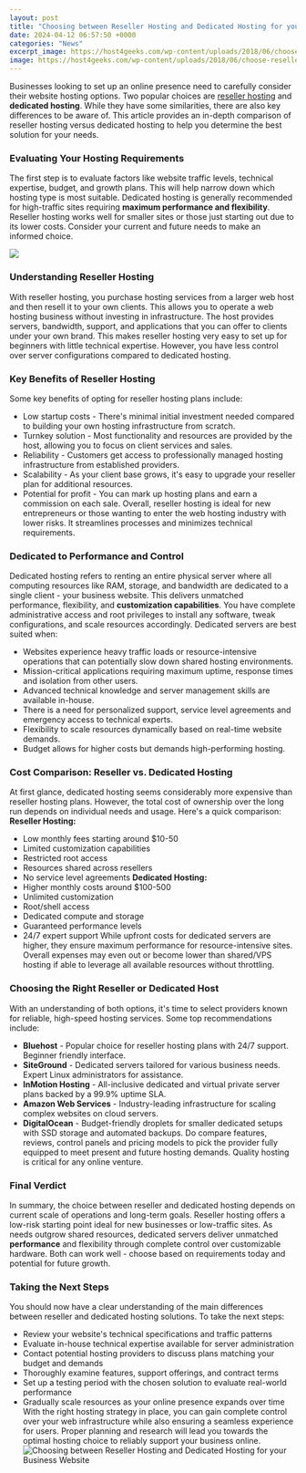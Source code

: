 ```yaml
---
layout: post
title: "Choosing between Reseller Hosting and Dedicated Hosting for your Business Website"
date: 2024-04-12 06:57:50 +0000
categories: "News"
excerpt_image: https://host4geeks.com/wp-content/uploads/2018/06/choose-reseller-hosting-header.jpg
image: https://host4geeks.com/wp-content/uploads/2018/06/choose-reseller-hosting-header.jpg
---
```


Businesses looking to set up an online presence need to carefully consider their website hosting options. Two popular choices are [reseller hosting](https://store.fi.io.vn/mom-of-2-boys-funny3267-t-shirt) and **dedicated hosting**. While they have some similarities, there are also key differences to be aware of. This article provides an in-depth comparison of reseller hosting versus dedicated hosting to help you determine the best solution for your needs.
### Evaluating Your Hosting Requirements
The first step is to evaluate factors like website traffic levels, technical expertise, budget, and growth plans. This will help narrow down which hosting type is most suitable. Dedicated hosting is generally recommended for high-traffic sites requiring **maximum performance and flexibility**. Reseller hosting works well for smaller sites or those just starting out due to its lower costs. Consider your current and future needs to make an informed choice.

![](https://www.ukwebhostreview.com/wp-content/uploads/2019/09/reseller-web-hosting.jpg)
### Understanding Reseller Hosting 
With reseller hosting, you purchase hosting services from a larger web host and then resell it to your own clients. This allows you to operate a web hosting business without investing in infrastructure. The host provides servers, bandwidth, support, and applications that you can offer to clients under your own brand. This makes reseller hosting very easy to set up for beginners with little technical expertise. However, you have less control over server configurations compared to dedicated hosting.
### Key Benefits of Reseller Hosting
Some key benefits of opting for reseller hosting plans include:
- Low startup costs - There's minimal initial investment needed compared to building your own hosting infrastructure from scratch. 
- Turnkey solution - Most functionality and resources are provided by the host, allowing you to focus on client services and sales.
- Reliability - Customers get access to professionally managed hosting infrastructure from established providers.
- Scalability - As your client base grows, it's easy to upgrade your reseller plan for additional resources.
- Potential for profit - You can mark up hosting plans and earn a commission on each sale. 
Overall, reseller hosting is ideal for new entrepreneurs or those wanting to enter the web hosting industry with lower risks. It streamlines processes and minimizes technical requirements.
### Dedicated to Performance and Control
Dedicated hosting refers to renting an entire physical server where all computing resources like RAM, storage, and bandwidth are dedicated to a single client - your business website. This delivers unmatched performance, flexibility, and **customization capabilities**. You have complete administrative access and root privileges to install any software, tweak configurations, and scale resources accordingly. 
Dedicated servers are best suited when:
- Websites experience heavy traffic loads or resource-intensive operations that can potentially slow down shared hosting environments. 
- Mission-critical applications requiring maximum uptime, response times and isolation from other users. 
- Advanced technical knowledge and server management skills are available in-house.
- There is a need for personalized support, service level agreements and emergency access to technical experts.
- Flexibility to scale resources dynamically based on real-time website demands. 
- Budget allows for higher costs but demands high-performing hosting.
### Cost Comparison: Reseller vs. Dedicated Hosting
At first glance, dedicated hosting seems considerably more expensive than reseller hosting plans. However, the total cost of ownership over the long run depends on individual needs and usage. Here's a quick comparison:
**Reseller Hosting:**
- Low monthly fees starting around $10-50 
- Limited customization capabilities
- Restricted root access
- Resources shared across resellers
- No service level agreements
**Dedicated Hosting:** 
- Higher monthly costs around $100-500
- Unlimited customization
- Root/shell access  
- Dedicated compute and storage
- Guaranteed performance levels
- 24/7 expert support
While upfront costs for dedicated servers are higher, they ensure maximum performance for resource-intensive sites. Overall expenses may even out or become lower than shared/VPS hosting if able to leverage all available resources without throttling.
### Choosing the Right Reseller or Dedicated Host
With an understanding of both options, it's time to select providers known for reliable, high-speed hosting services. Some top recommendations include:
- **Bluehost** - Popular choice for reseller hosting plans with 24/7 support. Beginner friendly interface.
- **SiteGround** - Dedicated servers tailored for various business needs. Expert Linux administrators for assistance.  
- **InMotion Hosting** - All-inclusive dedicated and virtual private server plans backed by a 99.9% uptime SLA.
- **Amazon Web Services** - Industry-leading infrastructure for scaling complex websites on cloud servers.
- **DigitalOcean** - Budget-friendly droplets for smaller dedicated setups with SSD storage and automated backups. 
Do compare features, reviews, control panels and pricing models to pick the provider fully equipped to meet present and future hosting demands. Quality hosting is critical for any online venture.
### Final Verdict
In summary, the choice between reseller and dedicated hosting depends on current scale of operations and long-term goals. Reseller hosting offers a low-risk starting point ideal for new businesses or low-traffic sites. As needs outgrow shared resources, dedicated servers deliver unmatched **performance** and flexibility through complete control over customizable hardware. Both can work well - choose based on requirements today and potential for future growth.
### Taking the Next Steps
You should now have a clear understanding of the main differences between reseller and dedicated hosting solutions. To take the next steps:
- Review your website's technical specifications and traffic patterns 
- Evaluate in-house technical expertise available for server administration
- Contact potential hosting providers to discuss plans matching your budget and demands
- Thoroughly examine features, support offerings, and contract terms 
- Set up a testing period with the chosen solution to evaluate real-world performance
- Gradually scale resources as your online presence expands over time
With the right hosting strategy in place, you can gain complete control over your web infrastructure while also ensuring a seamless experience for users. Proper planning and research will lead you towards the optimal hosting choice to reliably support your business online.
![Choosing between Reseller Hosting and Dedicated Hosting for your Business Website](https://host4geeks.com/wp-content/uploads/2018/06/choose-reseller-hosting-header.jpg)